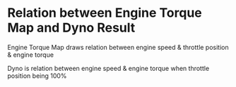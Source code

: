 # Relation between Engine Torque Map and Dyno Result

Engine Torque Map draws relation between engine speed & throttle position & engine torque

Dyno is relation between engine speed & engine torque when throttle position being 100%
